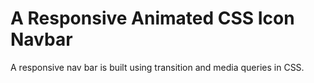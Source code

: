# A Responsive Animated CSS Icon Navbar

A responsive nav bar is built using transition and media queries in CSS.
